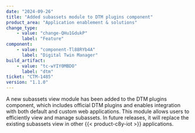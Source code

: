 ```yaml
---
date: "2024-09-26"
title: "Added subassets module to DTM plugins component"
product_area: "Application enablement & solutions"
change_type:
    - value: "change-QHu1GdukP"
      label: "Feature"
component:
    - value: "component-Tl88RYb4A"
      label: "Digital Twin Manager"
build_artifact:
    - value: "tc-wYIY0MBDO"
      label: "dtm"
ticket: "CTM-1485"
version: "1.1.0"
---
```

A new subassets view module has been added to the DTM plugins component, which includes official DTM plugins and enables integration with both default and custom web applications. This module allows users to efficiently view and manage subassets. In future releases, it will replace the existing subassets view in other {{< product-c8y-iot >}} applications.
